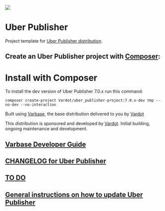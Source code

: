 [![](https://www.drupal.org/files/styles/grid-3-2x/public/project-images/UBER-Logo-Final-2109-2015%20%281%29.png)](https://www.drupal.org/project/uber_publisher)

# Uber Publisher

Project template for [Uber Publisher distribution](http://www.drupal.org/project/uber_publisher).


## Create an Uber Publisher project with [Composer](https://getcomposer.org/download/):

# Install with Composer

To install the dev version of Uber Publisher 7.0.x run this command:
```
composer create-project Vardot/uber_publisher-project:7.0.x-dev tmp --no-dev --no-interaction
```

Built using [Varbase](https://www.drupal.org/project/varbase), the base
 distribution delivered to you by [Vardot](https://www.vardot.com)

This distribution is sponsored and developed by [Vardot](https://www.vardot.com).
Initial building, ongoing maintenance and development.

## [Varbase Developer Guide](https://docs.varbase.vardot.com)

## [CHANGELOG for Uber Publisher](https://github.com/Vardot/uber_publisher/blob/7.0.x/CHANGELOG.md)

## [TO DO](https://github.com/Vardot/uber_publisher/blob/7.0.x/TODO.md)

## [General instructions on how to update Uber Publisher](https://github.com/Vardot/uber_publisher/blob/7.0.x/UPDATE.md)
